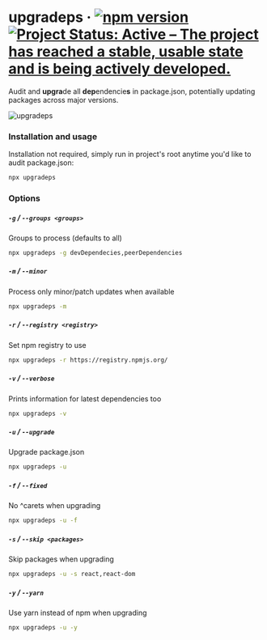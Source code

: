 # upgradeps &middot; [![npm version](https://badge.fury.io/js/upgradeps.svg)](https://www.npmjs.com/package/upgradeps)&nbsp;[![Project Status: Active – The project has reached a stable, usable state and is being actively developed.](https://www.repostatus.org/badges/latest/active.svg)](https://www.repostatus.org/#active)

Audit and **upgra**de all **dep**endencie**s** in package.json, potentially updating packages across major versions.

![upgradeps](https://user-images.githubusercontent.com/4450399/184115801-ca0fa405-32f3-49b3-9db3-bfb86a804845.png)

### Installation and usage

Installation not required, simply run in project's root anytime you'd like to audit package.json:

```sh
npx upgradeps
```

### Options

##### `-g` / `--groups <groups>`

Groups to process (defaults to all)

```sh
npx upgradeps -g devDependecies,peerDependencies
```

##### `-m` / `--minor`

Process only minor/patch updates when available

```sh
npx upgradeps -m
```

##### `-r` / `--registry <registry>`

Set npm registry to use

```sh
npx upgradeps -r https://registry.npmjs.org/
```

##### `-v` / `--verbose`

Prints information for latest dependencies too

```sh
npx upgradeps -v
```

##### `-u` / `--upgrade`

Upgrade package.json

```sh
npx upgradeps -u
```

##### `-f` / `--fixed`

No ^carets when upgrading

```sh
npx upgradeps -u -f
```

##### `-s` / `--skip <packages>`

Skip packages when upgrading

```sh
npx upgradeps -u -s react,react-dom
```

##### `-y` / `--yarn`

Use yarn instead of npm when upgrading

```sh
npx upgradeps -u -y
```
